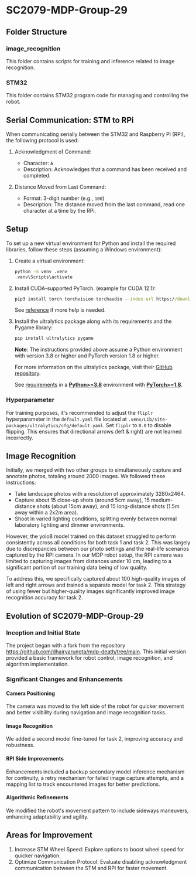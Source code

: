 # SC2079-MDP-Group-29

## Folder Structure

### image_recognition
This folder contains scripts for training and inference related to image recognition.

### STM32
This folder contains STM32 program code for managing and controlling the robot.

## Serial Communication: STM to RPi

When communicating serially between the STM32 and Raspberry Pi (RPi), the following protocol is used:

1. Acknowledgment of Command:
   - Character: `A`
   - Description: Acknowledges that a command has been received and completed.

2. Distance Moved from Last Command:
   - Format: 3-digit number (e.g., `100`)
   - Description: The distance moved from the last command, read one character at a time by the RPi.

## Setup

To set up a new virtual environment for Python and install the required libraries, follow these steps (assuming a Windows environment):

1. Create a virtual environment:
   ```cmd
   python -m venv .venv
   .venv\Scripts\activate
   ```

2. Install CUDA-supported PyTorch. (example for CUDA 12.1):
   ```cmd
   pip3 install torch torchvision torchaudio --index-url https://download.pytorch.org/whl/cu121
   ```
   See [reference](https://pytorch.org/get-started/locally/) if more help is needed.

3. Install the ultralytics package along with its requirements and the Pygame library:
   ```cmd
   pip install ultralytics pygame
   ```
   **Note**: The instructions provided above assume a Python environment with version 3.8 or higher and PyTorch version 1.8 or higher.

   For more information on the ultralytics package, visit their [GitHub repository](https://github.com/ultralytics/ultralytics/blob/main/README.md).

   See [requirements](https://github.com/ultralytics/ultralytics/blob/main/pyproject.toml) in a [**Python>=3.8**](https://www.python.org/) environment with [**PyTorch>=1.8**](https://pytorch.org/get-started/locally/).
   
### Hyperparameter
For training purposes, it's recommended to adjust the `fliplr` hyperparameter in the `default.yaml` file located at `.venv/Lib/site-packages/ultralytics/cfg/default.yaml`. Set `fliplr` to `0.0` to disable flipping. This ensures that directional arrows (left & right) are not learned incorrectly.

## Image Recognition
Initially, we merged with two other groups to simultaneously capture and annotate photos, totaling around 2000 images. We followed these instructions:

- Take landscape photos with a resolution of approximately 3280x2464.
- Capture about 15 close-up shots (around 5cm away), 15 medium-distance shots (about 15cm away), and 15 long-distance shots (1.5m away within a 2x2m area).
- Shoot in varied lighting conditions, splitting evenly between normal laboratory lighting and dimmer environments.

However, the yolo8 model trained on this dataset struggled to perform consistently across all conditions for both task 1 and task 2. This was largely due to discrepancies between our photo settings and the real-life scenarios captured by the RPI camera. In our MDP robot setup, the RPI camera was limited to capturing images from distances under 10 cm, leading to a significant portion of our training data being of low quality.

To address this, we specifically captured about 100 high-quality images of left and right arrows and trained a separate model for task 2. This strategy of using fewer but higher-quality images significantly improved image recognition accuracy for task 2.





## Evolution of SC2079-MDP-Group-29
### Inception and Initial State
The project began with a fork from the repository https://github.com/dhairyarungta/mdp-death/tree/main. This initial version provided a basic framework for robot control, image recognition, and algorithm implementation.

### Significant Changes and Enhancements
#### Camera Positioning
The camera was moved to the left side of the robot for quicker movement and better visibility during navigation and image recognition tasks.

#### Image Recognition
We added a second model fine-tuned for task 2, improving accuracy and robustness.

#### RPI Side Improvements
Enhancements included a backup secondary model inference mechanism for continuity, a retry mechanism for failed image capture attempts, and a mapping list to track encountered images for better predictions.

#### Algorithmic Refinements
We modified the robot's movement pattern to include sideways maneuvers, enhancing adaptability and agility.

## Areas for Improvement
1. Increase STM Wheel Speed: Explore options to boost wheel speed for quicker navigation.
2. Optimize Communication Protocol: Evaluate disabling acknowledgment communication between the STM and RPI for faster movement.